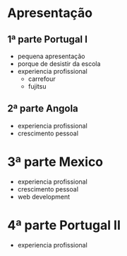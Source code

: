 # Apresentação

## 1ª parte Portugal I

* pequena apresentação
* porque de desistir da escola
* experiencia profissional
    - carrefour
    - fujitsu

## 2ª parte Angola

* experiencia profissional
* crescimento pessoal

# 3ª parte Mexico

* experiencia profissional
* crescimento pessoal
* web development

# 4ª parte Portugal II

* experiencia profissional
